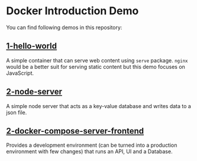 # Docker Introduction Demo

You can find following demos in this repository:

## [1-hello-world](./1-hello-world)

A simple container that can serve web content using `serve` package. `nginx` would be a better suit for serving static content but this demo focuses on JavaScript.

## [2-node-server](./2-node-server)

A simple node server that acts as a key-value database and writes data to a json file.

## [2-docker-compose-server-frontend](./3-docker-compose-server-frontend)

Provides a development environment (can be turned into a production environment with few changes) that runs an API, UI and a Database.
